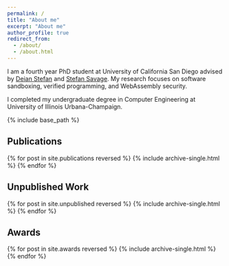 ```yaml
---
permalink: /
title: "About me"
excerpt: "About me"
author_profile: true
redirect_from: 
  - /about/
  - /about.html
---
```


I am a fourth year PhD student at University of California San Diego advised by <a href="https://cseweb.ucsd.edu//~dstefan/">Deian Stefan</a>
 and <a href="https://cseweb.ucsd.edu/~savage/"> Stefan Savage</a>. My research focuses on software sandboxing, verified programming, and WebAssembly security. 

I completed my undergraduate degree in Computer Engineering at University of Illinois Urbana-Champaign.


{% include base_path %}



<a id="publications"></a> 
<h2>Publications</h2> 

{% for post in site.publications reversed %}
  {% include archive-single.html %}
{% endfor %}



<a id="unpublished"></a> 
<h2>Unpublished Work</h2>

{% for post in site.unpublished reversed %}
  {% include archive-single.html %}
{% endfor %}



<a id="awards"></a> 
<h2>Awards</h2>

{% for post in site.awards reversed %}
  {% include archive-single.html %}
{% endfor %}



